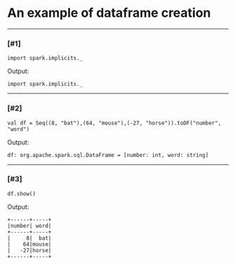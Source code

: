 # An example of dataframe creation

---

### [#1]


```
import spark.implicits._
```
Output:

```
import spark.implicits._

```


---

### [#2]


```
val df = Seq((8, "bat"),(64, "mouse"),(-27, "horse")).toDF("number", "word")

```
Output:

```
df: org.apache.spark.sql.DataFrame = [number: int, word: string]

```


---

### [#3]


```
df.show()
```
Output:

```
+------+-----+
|number| word|
+------+-----+
|     8|  bat|
|    64|mouse|
|   -27|horse|
+------+-----+


```
